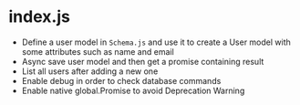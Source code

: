 # index.js
- Define a user model in `Schema.js` and use it to create a User model with some attributes such as name and email
- Async save user model and then get a promise containing result
- List all users after adding a new one
- Enable debug in order to check database commands
- Enable native global.Promise to avoid Deprecation Warning
